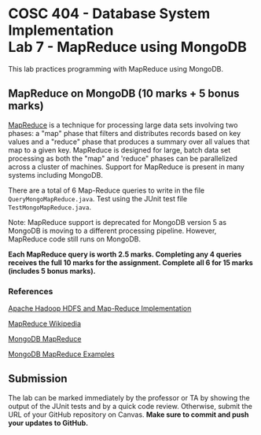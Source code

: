 # COSC 404 - Database System Implementation<br/>Lab 7 - MapReduce using MongoDB

This lab practices programming with MapReduce using MongoDB.

## MapReduce on MongoDB (10 marks + 5 bonus marks)

[MapReduce](https://en.wikipedia.org/wiki/MapReduce) is a technique for processing large data sets involving two phases: a "map" phase that filters and distributes records based on key values and a "reduce" phase that produces a summary over all values that map to a given key.  MapReduce is designed for large, batch data set processing as both the "map" and 'reduce" phases can be parallelized across a cluster of machines.  Support for MapReduce is present in many systems including MongoDB.

There are a total of 6 Map-Reduce queries to write in the file `QueryMongoMapReduce.java`.  Test using the JUnit test file `TestMongoMapReduce.java`.

Note: MapReduce support is deprecated for MongoDB version 5 as MongoDB is moving to a different processing pipeline. However, MapReduce code still runs on MongoDB.

**Each MapReduce query is worth 2.5 marks.  Completing any 4 queries receives the full 10 marks for the assignment.  Complete all 6 for 15 marks (includes 5 bonus marks).**

### References

[Apache Hadoop HDFS and Map-Reduce Implementation](https://hadoop.apache.org/)

[MapReduce Wikipedia](https://en.wikipedia.org/wiki/MapReduce)

[MongoDB MapReduce](https://docs.mongodb.org/manual/core/map-reduce/)

[MongoDB MapReduce Examples](https://docs.mongodb.com/manual/tutorial/map-reduce-examples/)

## Submission

The lab can be marked immediately by the professor or TA by showing the output of the JUnit tests and by a quick code review.  Otherwise, submit the URL of your GitHub repository on Canvas. **Make sure to commit and push your updates to GitHub.**
